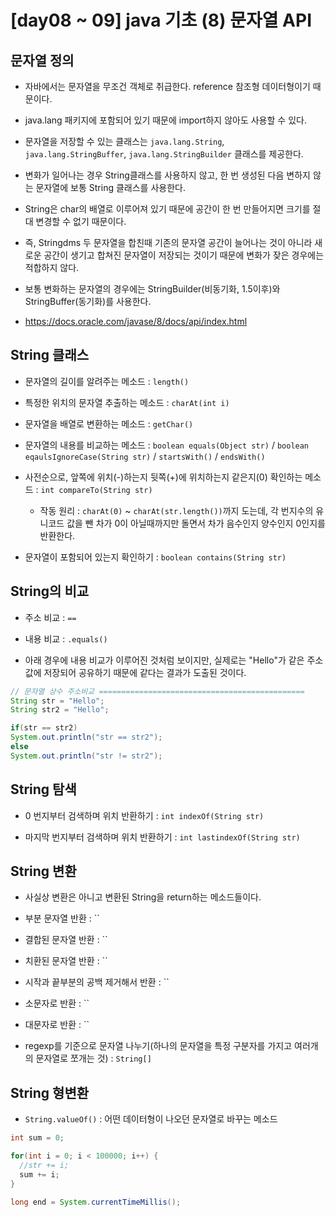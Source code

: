 # [day08 ~ 09] java 기초 (8) 문자열 API

## 문자열 정의
- 자바에서는 문자열을 무조건 객체로 취급한다. reference 참조형 데이터형이기 때문이다.

- java.lang 패키지에 포함되어 있기 때문에 import하지 않아도 사용할 수 있다.

- 문자열을 저장할 수 있는 클래스는 `java.lang.String`, `java.lang.StringBuffer`, `java.lang.StringBuilder` 클래스를 제공한다.

- 변화가 일어나는 경우 String클래스를 사용하지 않고, 한 번 생성된 다음 변하지 않는 문자열에 보통 String 클래스를 사용한다.

- String은 char의 배열로 이루어져 있기 때문에 공간이 한 번 만들어지면 크기를 절대 변경할 수 없기 때문이다. 

- 즉, Stringdms 두 문자열을 합친때 기존의 문자열 공간이 늘어나는 것이 아니라 새로운 공간이 생기고 합쳐진 문자열이 저장되는 것이기 때문에 변화가 잦은 경우에는 적합하지 않다.  

- 보통 변화하는 문자열의 경우에는 StringBuilder(비동기화, 1.5이후)와 StringBuffer(동기화)를 사용한다. 

- https://docs.oracle.com/javase/8/docs/api/index.html


## String 클래스
- 문자열의 길이를 알려주는 메소드 : `length()`

- 특정한 위치의 문자열 추출하는 메소드 : `charAt(int i)`

- 문자열을 배열로 변환하는 메소드 : `getChar()`

- 문자열의 내용를 비교하는 메소드 : `boolean equals(Object str)` / `boolean eqaulsIgnoreCase(String str)` / `startsWith()` / `endsWith()`

- 사전순으로, 앞쪽에 위치(-)하는지 뒷쪽(+)에 위치하는지 같은지(0) 확인하는 메소드 : `int compareTo(String str)`
  - 작동 원리 : `charAt(0)` ~ `charAt(str.length())`까지 도는데, 각 번지수의 유니코드 값을 뺀 차가 0이 아닐때까지만 돌면서 차가 음수인지 양수인지 0인지를 반환한다.

- 문자열이 포함되어 있는지 확인하기 : `boolean contains(String str)`

## String의 비교

- 주소 비교 : `==`

- 내용 비교 : `.equals()`

- 아래 경우에 내용 비교가 이루어진 것처럼 보이지만, 실제로는 "Hello"가 같은 주소값에 저장되어 공유하기 때문에 같다는 결과가 도출된 것이다.

```java
// 문자열 상수 주소비교 ==============================================
String str = "Hello";
String str2 = "Hello";

if(str == str2)
System.out.println("str == str2");
else
System.out.println("str != str2");
```

## String 탐색
- 0 번지부터 검색하며 위치 반환하기 : `int indexOf(String str)`

- 마지막 번지부터 검색하며 위치 반환하기 : `int lastindexOf(String str)`

## String 변환
- 사실상 변환은 아니고 변환된 String을 return하는 메소드들이다. 

- 부분 문자열 반환 : ``
- 결합된 문자열 반환 : ``
- 치환된 문자열 반환 : ``
- 시작과 끝부분의 공백 제거해서 반환 : ``
- 소문자로 반환 : ``
- 대문자로 반환 : ``
- regexp를 기준으로 문자열 나누기(하나의 문자열을 특정 구분자를 가지고 여러개의 문자열로 쪼개는 것) : `String[] `

## String 형변환

- `String.valueOf()` : 어떤 데이터형이 나오던 문자열로 바꾸는 메소드

```java
int sum = 0;

for(int i = 0; i < 100000; i++) {
  //str += i;
  sum += i;
}

long end = System.currentTimeMillis();
```
